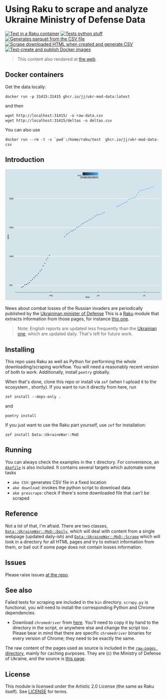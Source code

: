 # Using Raku to scrape and analyze Ukraine Ministry of Defense Data

[![Test in a Raku container](https://github.com/JJ/raku-ukr-mod-data/actions/workflows/test.yaml/badge.svg)](https://github.com/JJ/raku-ukr-mod-data/actions/workflows/test.yaml)
[![Tests python stuff](https://github.com/JJ/raku-ukr-mod-data/actions/workflows/python.yaml/badge.svg)](https://github.com/JJ/raku-ukr-mod-data/actions/workflows/python.yaml)
[![Generates parquet from the CSV file](https://github.com/JJ/raku-ukr-mod-data/actions/workflows/parquet.yml/badge.svg)](https://github.com/JJ/raku-ukr-mod-data/actions/workflows/parquet.yml)
[![Scrape downloaded HTML when created and generate CSV](https://github.com/JJ/raku-ukr-mod-data/actions/workflows/generate-new-CSV.yaml/badge.svg)](https://github.com/JJ/raku-ukr-mod-data/actions/workflows/generate-new-CSV.yaml)
[![Test-create and publish Docker images](https://github.com/JJ/raku-ukr-mod-data/actions/workflows/containers.yaml/badge.svg)](https://github.com/JJ/raku-ukr-mod-data/actions/workflows/containers.yaml)

> This content also rendered at [the
> web](https://jj.github.io/raku-ukr-mod-data).

## Docker containers

Get the data locally:

```
docker run -p 31415:31415 ghcr.io/jj/ukr-mod-data:latest
```

and then

```
wget http://localhost:31415/ -o raw-data.csv
wget http://localhost:31415/deltas -o deltas.csv
```

You can also use

```shell
docker run --rm -t -v `pwd`:/home/raku/test  ghcr.io/jj/ukr-mod-data-csv
```

## Introduction

![Evolution of tanks (y axis) and APVs (color)](assets/tank-apv-evolution.png)

News about combat losses of the Russian invaders are periodically published
by the [Ukraininan minister of Defense](https://www.mil.gov.ua/en/news/)
This is a [Raku](https://raku.org) module that extracts information from
those pages, for instance [this one](https://www.mil.gov.ua/en/news/2022/06/05/the-total-combat-losses-of-the-enemy-from-24-02-to-05-06/).

> Note: English reports are updated less frequently than the [Ukrainian
> one](https://www.mil.gov.ua/news/2022/06/08/vid-pochatku-povnomasshtabnoi-vijni-proti-ukraini-rosiya-vtratila-uzhe-1393-tanki-znishheno-703-artilerijskih-sistemi-voroga-%E2%80%93-generalnij-shtab-zs-ukraini/),
> which are updated daily. That's left for future work.

## Installing

This repo uses Raku as well as Python for performing the whole downloading/scraping workflow. You will need a reasonably recent version of both to work. Additionally, install `poetry` globally.

When that's done, clone this repo or install via `zef` (when I upload it to the ecosystem
, shortly). If you want to run it directly from here, run

```shell
zef install --deps-only .
```

and

```shell
poetry install
```

If you just want to use the Raku part yourself, use `zef` for installation:

```shell
zef install Data::UkraineWar::MoD
```

## Running

You can always check the examples in the `t` directory. For convenience, an
[`Akefile`](Akefile) is also included. It contains several targets which automate some tasks

- `ake CSV`: generates CSV file in a fixed location
- `ake download`: invokes the python script to download data
- `ake prescrape`: check if there's some downloaded file that can't be scraped

## Reference

Not a lot of that, I'm afraid. There are two classes,
[`Data::UkraineWar::MoD::Daily`](lib/Data/UkraineWar/MoD/Daily.pm6), which
 will deal with content from a single webpage (updated daily-ish) and 
 [`Data::UkraineWar::MoD::Scrape`](lib/Data/UkraineWar/MoD/Scrape.pm6) which
  will look in a directory for all HTML pages and try to extract information
   from them, or bail out if some page does not contain losses information.
   
## Issues

 Please raise issues
 [at the repo](https://github.com/JJ/raku-ukr-mod-data/issues).

## See also

Failed tests for scraping are included in the `bin` directory. `scrapy.py` is
functional, you will need to install the corresponding Python and Chrome
dependencies.

- Download `chromedriver` from [here](https://chromedriver.chromium.org/downloads). You'll need to copy it by hand to
  the directory in the script, or anywhere else and change the script too
  . Please bear in mind that there are specific `chromedriver` binaries for
  every version of Chrome; they need to be exactly the same.

The raw content of the pages used as source is included in the [`raw-pages ` directory](raw-pages/), mainly for
caching purposes. They are (c) the Ministry of Defense of Ukraine, and the
source is [this page](https://www.mil.gov.ua/en/news/).

## License

This module is licensed under the Artistic 2.0 License (the same as Raku
itself). See [LICENSE](LICENSE) for terms.
